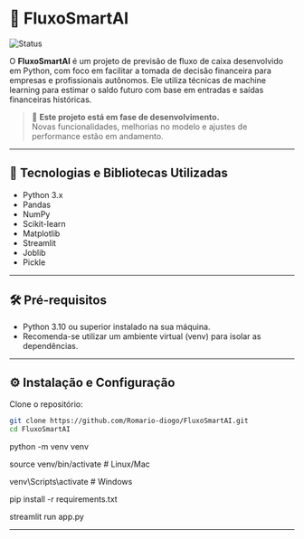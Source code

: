 # 💸 FluxoSmartAI

![Status](https://img.shields.io/badge/status-em%20desenvolvimento-yellow)

O **FluxoSmartAI** é um projeto de previsão de fluxo de caixa desenvolvido em Python, com foco em facilitar a tomada de decisão financeira para empresas e profissionais autônomos. Ele utiliza técnicas de machine learning para estimar o saldo futuro com base em entradas e saídas financeiras históricas.

> 🚧 **Este projeto está em fase de desenvolvimento.**  
> Novas funcionalidades, melhorias no modelo e ajustes de performance estão em andamento.

---

## 🚀 Tecnologias e Bibliotecas Utilizadas

- Python 3.x
- Pandas
- NumPy
- Scikit-learn
- Matplotlib
- Streamlit
- Joblib
- Pickle

---

## 🛠️ Pré-requisitos

- Python 3.10 ou superior instalado na sua máquina.
- Recomenda-se utilizar um ambiente virtual (venv) para isolar as dependências.

---

## ⚙️ Instalação e Configuração

Clone o repositório:

```bash
git clone https://github.com/Romario-diogo/FluxoSmartAI.git
cd FluxoSmartAI
```
python -m venv venv

source venv/bin/activate  # Linux/Mac

venv\Scripts\activate     # Windows

pip install -r requirements.txt

streamlit run app.py


---




